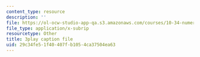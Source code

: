```yaml
---
content_type: resource
description: ''
file: https://ol-ocw-studio-app-qa.s3.amazonaws.com/courses/10-34-numerical-methods-applied-to-chemical-engineering-fall-2015/29c34fe51f40407fb1054ca37504ea63_u72VF_VDp2k.srt
file_type: application/x-subrip
resourcetype: Other
title: 3play caption file
uid: 29c34fe5-1f40-407f-b105-4ca37504ea63
---
```

